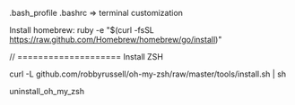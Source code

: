 .bash_profile
.bashrc => terminal customization

Install homebrew:
ruby -e "$(curl -fsSL https://raw.github.com/Homebrew/homebrew/go/install)"

// ====================
Install ZSH

curl -L github.com/robbyrussell/oh-my-zsh/raw/master/tools/install.sh | sh

uninstall_oh_my_zsh
